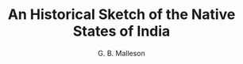 ---
title: "An Historical Sketch of the Native States of India"
author: ["G. B. Malleson"]
year: 1875
language: ["English"]
genre: ["Historical Literature"]
description: "An Historical Sketch of the Native States of India by G. Malleson (1875) - A significant work from the Colonial India - British Raj, representing an important contribution to Indian literary and cultural heritage. Digitally preserved and freely available for research, education, and cultural appreciation."
collections: ['modern-literature']
sources:
  - name: "Internet Archive"
    url: "https://archive.org/details/historicalsketch00mallrich/page/n7/mode/2up; https://archive.org/details/dli.ministry.02628"
    type: "other"
references:
  - name: "Wikipedia: Princely states of India"
    url: "https://en.wikipedia.org/wiki/Princely_states_of_India"
    type: "wikipedia"
  - name: "Open Library: An Historical Sketch of"
    url: "https://openlibrary.org/search?q=An+Historical+Sketch+of+the+Native+G+B+Malleson"
    type: "other"
featured: false
publishDate: 2025-10-30
tags: ['classical', 'literature']
---